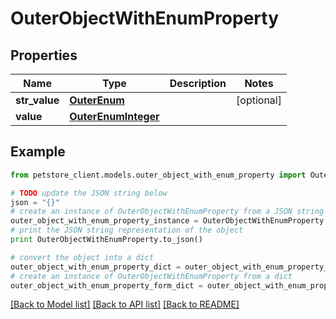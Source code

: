 # OuterObjectWithEnumProperty


## Properties

Name | Type | Description | Notes
------------ | ------------- | ------------- | -------------
**str_value** | [**OuterEnum**](OuterEnum.md) |  | [optional] 
**value** | [**OuterEnumInteger**](OuterEnumInteger.md) |  | 

## Example

```python
from petstore_client.models.outer_object_with_enum_property import OuterObjectWithEnumProperty

# TODO update the JSON string below
json = "{}"
# create an instance of OuterObjectWithEnumProperty from a JSON string
outer_object_with_enum_property_instance = OuterObjectWithEnumProperty.from_json(json)
# print the JSON string representation of the object
print OuterObjectWithEnumProperty.to_json()

# convert the object into a dict
outer_object_with_enum_property_dict = outer_object_with_enum_property_instance.to_dict()
# create an instance of OuterObjectWithEnumProperty from a dict
outer_object_with_enum_property_form_dict = outer_object_with_enum_property.from_dict(outer_object_with_enum_property_dict)
```
[[Back to Model list]](../README.md#documentation-for-models) [[Back to API list]](../README.md#documentation-for-api-endpoints) [[Back to README]](../README.md)


